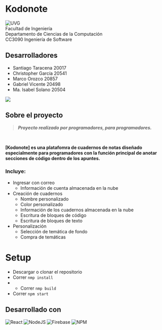 # Kodonote

![UVG](https://res.cloudinary.com/webuvg/image/upload/f_auto/v1551291412/WEB/institucional/logouvg.png) <br>
Facultad de Ingeniería <br>
Departamento de Ciencias de la Computación <br>
CC3090 Ingeniería de Software <br>

## Desarrolladores

- Santiago Taracena   20017
- Christopher García  20541
- Marco Orozco        20857
- Gabriel Vicente     20498
- Ma. Isabel Solano   20504

<a href="https://github.com/GabrielVicente-GT/kodonote/graphs/contributors">
  <img src="https://contrib.rocks/image?repo=GabrielVicente-GT/kodonote" />
</a>

## Sobre el proyecto

> ***Proyecto realizado por programadores, para programadores.*** 
<br>

**[Kodonote] es una platafomra de cuadernos de notas diseñado especialmente para programadores con la función principal de anotar secciones de código dentro de los apuntes.**

### Incluye:
- Ingresar con correo
  - Información de cuenta almacenada en la nube
- Creación de cuadernos 
  - Nombre personalizado
  - Color personalizado
  - Información de los cuadernos almacenada en la nube
  - Escritura de bloques de código
  - Escritura de bloques de texto
- Personalización
  - Selección de temática de fondo
  - Compra de temáticas

# Setup
- Descargar o clonar el repositorio
- Correr ```nmp install```
- - Correr ```nmp build```
- Correr ```npm start```

## Desarrollado con 
![React](https://img.shields.io/badge/react-%2320232a.svg?style=for-the-badge&logo=react&logoColor=%2361DAFB)
![NodeJS](https://img.shields.io/badge/node.js-6DA55F?style=for-the-badge&logo=node.js&logoColor=white)
![Firebase](https://img.shields.io/badge/Firebase-039BE5?style=for-the-badge&logo=Firebase&logoColor=white)
![NPM](https://img.shields.io/badge/NPM-%23000000.svg?style=for-the-badge&logo=npm&logoColor=white)